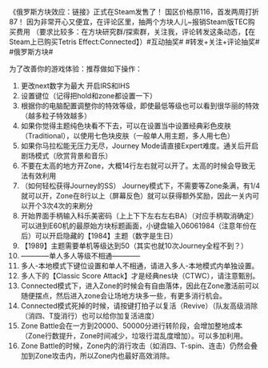 ‍《俄罗斯方块效应：链接》正式在Steam发售了！
国区价格原116，首发两周打折87！
因为非常开心又便宜，在评论区里，抽两个方块人儿~报销Steam版TEC购买费用
（要求比较多：在方块研究群/探索群，关注我，评论转发这条动态，【在Steam上已购买Tetris Effect:Connected】）#互动抽奖# #转发+关注+评论抽奖# #俄罗斯方块# 

为了改善你的游戏体验：推荐做如下操作：
 
1. 更改next数字为最大 开启IRS和IHS
2. 设置键位（记得把hold和zone都设置一下） 
3. 根据你的电脑配置调整你的特效等级，即使最低等级也可以看到很华丽的特效（越多粒子特效越多） 
4. 如果你觉得主题纯色块看不下去，可以在设置当中设置经典彩色皮肤（Traditional），以使用七色块皮肤（一般单人用主题，多人用七色）
5. 如果你马拉松能无压力无尽，Journey Mode请直接Expert难度。通关后开启剧场模式（欣赏背景和音乐）
5. 不要在太高的地方开Zone，大概14行左右就可以开了。太高的时候会导致无法有效利用
6. （如何轻松获得Journey的SS） Journey模式下，不需要等Zone条满，有1/4就可以开，Zone在8行以上（屏幕反色）就可以获得额外奖励，因此一关内可以开个3次4次的来刷分
7. 开始界面手柄输入科乐美密码（上上下下左右左右BA）（对应手柄取消确定）可以进到E60机的最原始方块标题画面，小键盘输入06061984（注意年份在后）可以开启隐藏的【1984】主题（数字是生日）
8. 【1989】主题需要单机等级达到50（其实也就10次Journey全程不到？）
9. ————单人多人等级不相通————
10. 多人-本地模式下键位设置和单人不相通，请进入多人-本地模式内单独设置。
11. 多人下的【Classic Score Attack】才是经典nes块（CTWC），请注意甄别。
12. Connected模式下，进入Zone的时候会有自由落体，因此在Zone激活前可以随便摆点，然后进入zone会让场地方块多一些，有更多消行机会。
13. Connected模式死掉的时候，请按键打拍子以复活（Revive）（队友高级消除（消四、T旋消行）也可以给你加复活进度）
14. Zone Battle会在一方到20000、50000分进行转阶段，会增加整地成本（Zone行数提升，Zone时间减少，垃圾行混乱度增加）。可以多加利用。
15. Zone Battle的时候，Zone内的消行攻击（如消四、T-spin、连击）仍然会叠加到Zone攻击内，所以Zone内也最好高效消除。
 
